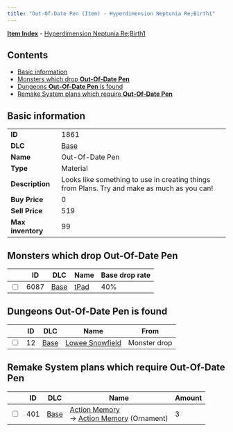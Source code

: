 ```yaml
---
title: "Out-Of-Date Pen (Item) - Hyperdimension Neptunia Re;Birth1"
---
```


[**Item Index**](/neptunia/rb1/item/index.html) - [Hyperdimension Neptunia Re;Birth1](/neptunia/rb1)

## Contents

- [Basic information](#basic-information)
- [Monsters which drop **Out-Of-Date Pen**](#monsters-which-drop-out-of-date-pen)
- [Dungeons **Out-Of-Date Pen** is found](#dungeons-out-of-date-pen-is-found)
- [Remake System plans which require **Out-Of-Date Pen**](#remake-system-plans-which-require-out-of-date-pen)

## Basic information

|   |   |
| -- | -- |
| **ID** | 1861 |
| **DLC** | [Base](/neptunia/rb1/dlc/1-base.html) |
| **Name** | Out-Of-Date Pen |
| **Type** | Material |
| **Description** | Looks like something to use in creating things from Plans. Try and make as much as you can! |
| **Buy Price** | 0 |
| **Sell Price** | 519 |
| **Max inventory** | 99 |

## Monsters which drop **Out-Of-Date Pen**

|    | ID | DLC | Name | Base drop rate |
| -- | -- | --- | ---- | -------------- |
| <input type="checkbox" id="rb1-monster-1-6087" class="trackbox" /> | 6087 | [Base](/neptunia/rb1/dlc/1-base.html) | [tPad](/neptunia/rb1/monster/1-6087-tpad.html) | 40% |

## Dungeons **Out-Of-Date Pen** is found

|    | ID | DLC | Name | From |
| -- | -- | --- | ---- | ---- |
| <input type="checkbox" id="rb1-dungeon-1-12" class="trackbox" /> | 12 | [Base](/neptunia/rb1/dlc/1-base.html) | [Lowee Snowfield](/neptunia/rb1/dungeon/1-12-lowee-snowfield.html) | Monster drop |

## Remake System plans which require **Out-Of-Date Pen**

|    | ID | DLC | Name | Amount |
| -- | -- | --- | ---- | ------ |
| <input type="checkbox" id="rb1-remake-1-401" class="trackbox" /> | 401 | [Base](/neptunia/rb1/dlc/1-base.html) | [Action Memory](/neptunia/rb1/remake/1-401-action-memory.html)<br />→ [Action Memory](/neptunia/rb1/item/1-2727-action-memory.html) (Ornament) | 3 |